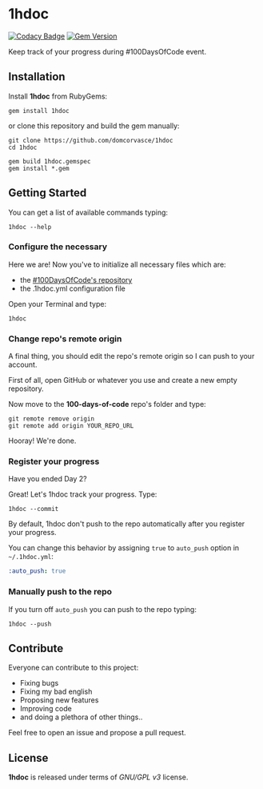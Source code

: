 # 1hdoc

[![Codacy Badge](https://api.codacy.com/project/badge/Grade/f71e6654548045698704abb8f7c4b4af)](https://www.codacy.com/app/dom-corvasce/1hdoc?utm_source=github.com&utm_medium=referral&utm_content=domcorvasce/1hdoc&utm_campaign=badger)
[![Gem Version](https://badge.fury.io/rb/1hdoc.svg)](https://badge.fury.io/rb/1hdoc)

Keep track of your progress during #100DaysOfCode event.

## Installation

Install **1hdoc** from RubyGems:

```shell
gem install 1hdoc
```

or clone this repository and build the gem manually:

```shell
git clone https://github.com/domcorvasce/1hdoc
cd 1hdoc

gem build 1hdoc.gemspec
gem install *.gem
```

## Getting Started

You can get a list of available commands typing:

```shell
1hdoc --help
```

### Configure the necessary

Here we are! Now you've to initialize all necessary files which are:
  
  - the [#100DaysOfCode's repository](https://github.com/Kallaway/100-days-of-code)
  - the .1hdoc.yml configuration file

Open your Terminal and type:

```shell
1hdoc
```

### Change repo's remote origin

A final thing, you should edit the repo's remote origin so I can 
push to your account.

First of all, open GitHub or whatever you use and create a new empty repository.

Now move to the **100-days-of-code** repo's folder and type:

```shell
git remote remove origin
git remote add origin YOUR_REPO_URL
```

Hooray! We're done.

### Register your progress

Have you ended Day 2? 

Great! Let's 1hdoc track your progress. Type:

```shell
1hdoc --commit
```

By default, 1hdoc don't push to the repo automatically after you 
register your progress. 

You can change this behavior by assigning `true` to `auto_push` option in 
`~/.1hdoc.yml`:

```yaml
:auto_push: true
```

### Manually push to the repo

If you turn off `auto_push` you can push to the repo typing:

```shell
1hdoc --push
```

## Contribute

Everyone can contribute to this project:

  - Fixing bugs
  - Fixing my bad english
  - Proposing new features
  - Improving code
  - and doing a plethora of other things..
  
Feel free to open an issue and propose a pull request.

## License

**1hdoc** is released under terms of _GNU/GPL v3_ license.
